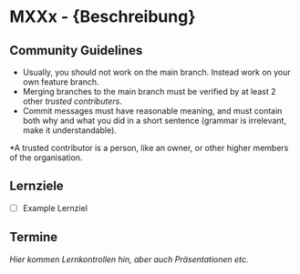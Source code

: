 # MXXx - {Beschreibung}
## Community Guidelines
- Usually, you should not work on the main branch. Instead work on your own feature branch.
- Merging branches to the main branch must be verified by at least 2 other *trusted contributers*.
- Commit messages must have reasonable meaning, and must contain both why and what you did in a short sentence (grammar is irrelevant, make it understandable).

\*A trusted contributor is a person, like an owner, or other higher members of the organisation.

## Lernziele
- [ ] Example Lernziel

## Termine
*Hier kommen Lernkontrollen hin, aber auch Präsentationen etc.*
